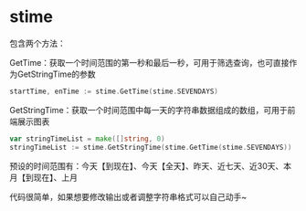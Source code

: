 # stime
包含两个方法：

GetTime：获取一个时间范围的第一秒和最后一秒，可用于筛选查询，也可直接作为GetStringTime的参数

```go
startTime, enTime := stime.GetTime(stime.SEVENDAYS)
```

GetStringTime：获取一个时间范围中每一天的字符串数据组成的数组，可用于前端展示图表

```go
var stringTimeList = make([]string, 0)
stringTimeList := stime.GetStringTime(stime.GetTime(stime.SEVENDAYS))
```

预设的时间范围有：今天【到现在】、今天【全天】、昨天、近七天、近30天、本月【到现在】、上月

代码很简单，如果想要修改输出或者调整字符串格式可以自己动手~
